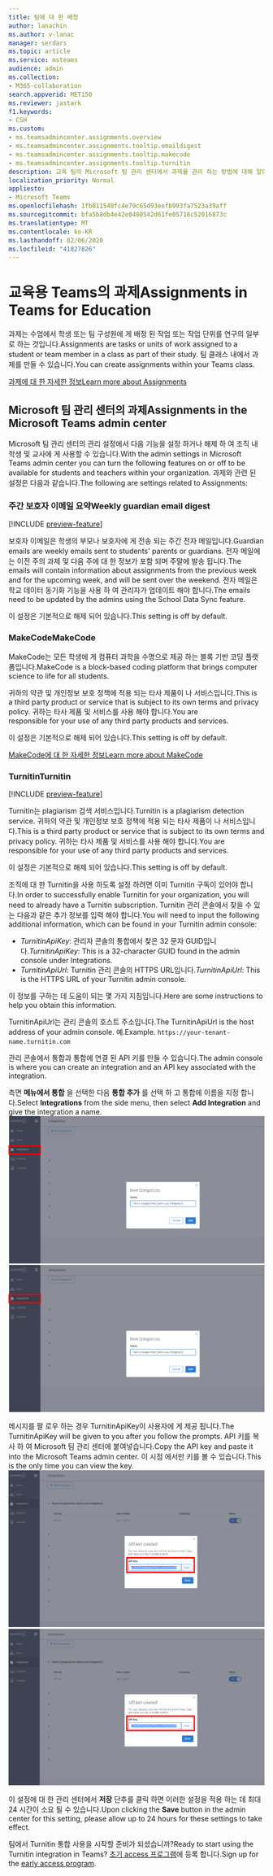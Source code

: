 ```yaml
---
title: 팀에 대 한 배정
author: lanachin
ms.author: v-lanac
manager: serdars
ms.topic: article
ms.service: msteams
audience: admin
ms.collection:
- M365-collaboration
search.appverid: MET150
ms.reviewer: jastark
f1.keywords:
- CSH
ms.custom:
- ms.teamsadmincenter.assignments.overview
- ms.teamsadmincenter.assignments.tooltip.emaildigest
- ms.teamsadmincenter.assignments.tooltip.makecode
- ms.teamsadmincenter.assignments.tooltip.turnitin
description: 교육 팀의 Microsoft 팀 관리 센터에서 과제를 관리 하는 방법에 대해 알아봅니다.
localization_priority: Normal
appliesto:
- Microsoft Teams
ms.openlocfilehash: 1fb811540fc4e79c65d93eefb993fa7523a39aff
ms.sourcegitcommit: bfa5b8db4e42e0480542d61fe05716c52016873c
ms.translationtype: MT
ms.contentlocale: ko-KR
ms.lasthandoff: 02/06/2020
ms.locfileid: "41827826"
---
```

# <a name="assignments-in-teams-for-education"></a><span data-ttu-id="07840-103">교육용 Teams의 과제</span><span class="sxs-lookup"><span data-stu-id="07840-103">Assignments in Teams for Education</span></span>

<span data-ttu-id="07840-104">과제는 수업에서 학생 또는 팀 구성원에 게 배정 된 작업 또는 작업 단위를 연구의 일부로 하는 것입니다.</span><span class="sxs-lookup"><span data-stu-id="07840-104">Assignments are tasks or units of work assigned to a student or team member in a class as part of their study.</span></span> <span data-ttu-id="07840-105">팀 클래스 내에서 과제를 만들 수 있습니다.</span><span class="sxs-lookup"><span data-stu-id="07840-105">You can create assignments within your Teams class.</span></span>

[<span data-ttu-id="07840-106">과제에 대 한 자세한 정보</span><span class="sxs-lookup"><span data-stu-id="07840-106">Learn more about Assignments</span></span>](https://support.office.com/article/microsoft-teams-5aa4431a-8a3c-4aa5-87a6-b6401abea114?ui=en-US&rs=en-IE&ad=IE#ID0EAABAAA=Assignments)

## <a name="assignments-in-the-microsoft-teams-admin-center"></a><span data-ttu-id="07840-107">Microsoft 팀 관리 센터의 과제</span><span class="sxs-lookup"><span data-stu-id="07840-107">Assignments in the Microsoft Teams admin center</span></span>

<span data-ttu-id="07840-108">Microsoft 팀 관리 센터의 관리 설정에서 다음 기능을 설정 하거나 해제 하 여 조직 내 학생 및 교사에 게 사용할 수 있습니다.</span><span class="sxs-lookup"><span data-stu-id="07840-108">With the admin settings in Microsoft Teams admin center you can turn the following features on or off to be available for students and teachers within your organization.</span></span> <span data-ttu-id="07840-109">과제와 관련 된 설정은 다음과 같습니다.</span><span class="sxs-lookup"><span data-stu-id="07840-109">The following are settings related to Assignments:</span></span>

<span data-ttu-id="07840-110"><a name="#bkemaildigest"> </a></span><span class="sxs-lookup"><span data-stu-id="07840-110"><a name="#bkemaildigest"> </a></span></span>
### <a name="weekly-guardian-email-digest"></a><span data-ttu-id="07840-111">주간 보호자 이메일 요약</span><span class="sxs-lookup"><span data-stu-id="07840-111">Weekly guardian email digest</span></span>
[!INCLUDE [preview-feature](../includes/preview-feature.md)]

<span data-ttu-id="07840-112">보호자 이메일은 학생의 부모나 보호자에 게 전송 되는 주간 전자 메일입니다.</span><span class="sxs-lookup"><span data-stu-id="07840-112">Guardian emails are weekly emails sent to students' parents or guardians.</span></span> <span data-ttu-id="07840-113">전자 메일에는 이전 주의 과제 및 다음 주에 대 한 정보가 포함 되며 주말에 발송 됩니다.</span><span class="sxs-lookup"><span data-stu-id="07840-113">The emails will contain information about assignments from the previous week and for the upcoming week, and will be sent over the weekend.</span></span> <span data-ttu-id="07840-114">전자 메일은 학교 데이터 동기화 기능을 사용 하 여 관리자가 업데이트 해야 합니다.</span><span class="sxs-lookup"><span data-stu-id="07840-114">The emails need to be updated by the admins using the School Data Sync feature.</span></span>

<span data-ttu-id="07840-115">이 설정은 기본적으로 해제 되어 있습니다.</span><span class="sxs-lookup"><span data-stu-id="07840-115">This setting is off by default.</span></span>

<span data-ttu-id="07840-116"><a name="bkmakecode"> </a></span><span class="sxs-lookup"><span data-stu-id="07840-116"><a name="bkmakecode"> </a></span></span>
### <a name="makecode"></a><span data-ttu-id="07840-117">MakeCode</span><span class="sxs-lookup"><span data-stu-id="07840-117">MakeCode</span></span>
<span data-ttu-id="07840-118">MakeCode는 모든 학생에 게 컴퓨터 과학을 수명으로 제공 하는 블록 기반 코딩 플랫폼입니다.</span><span class="sxs-lookup"><span data-stu-id="07840-118">MakeCode is a block-based coding platform that brings computer science to life for all students.</span></span> 

<span data-ttu-id="07840-119">귀하의 약관 및 개인정보 보호 정책에 적용 되는 타사 제품이 나 서비스입니다.</span><span class="sxs-lookup"><span data-stu-id="07840-119">This is a third party product or service that is subject to its own terms and privacy policy.</span></span> <span data-ttu-id="07840-120">귀하는 타사 제품 및 서비스를 사용 해야 합니다.</span><span class="sxs-lookup"><span data-stu-id="07840-120">You are responsible for your use of any third party products and services.</span></span>

<span data-ttu-id="07840-121">이 설정은 기본적으로 해제 되어 있습니다.</span><span class="sxs-lookup"><span data-stu-id="07840-121">This setting is off by default.</span></span>

[<span data-ttu-id="07840-122">MakeCode에 대 한 자세한 정보</span><span class="sxs-lookup"><span data-stu-id="07840-122">Learn more about MakeCode</span></span>](https://www.microsoft.com/makecode)

<span data-ttu-id="07840-123"><a name="#turnitin"> </a></span><span class="sxs-lookup"><span data-stu-id="07840-123"><a name="#turnitin"> </a></span></span>
### <a name="turnitin"></a><span data-ttu-id="07840-124">Turnitin</span><span class="sxs-lookup"><span data-stu-id="07840-124">Turnitin</span></span>
[!INCLUDE [preview-feature](../includes/preview-feature.md)]

<span data-ttu-id="07840-125">Turnitin는 plagiarism 검색 서비스입니다.</span><span class="sxs-lookup"><span data-stu-id="07840-125">Turnitin is a plagiarism detection service.</span></span> <span data-ttu-id="07840-126">귀하의 약관 및 개인정보 보호 정책에 적용 되는 타사 제품이 나 서비스입니다.</span><span class="sxs-lookup"><span data-stu-id="07840-126">This is a third party product or service that is subject to its own terms and privacy policy.</span></span> <span data-ttu-id="07840-127">귀하는 타사 제품 및 서비스를 사용 해야 합니다.</span><span class="sxs-lookup"><span data-stu-id="07840-127">You are responsible for your use of any third party products and services.</span></span>

<span data-ttu-id="07840-128">이 설정은 기본적으로 해제 되어 있습니다.</span><span class="sxs-lookup"><span data-stu-id="07840-128">This setting is off by default.</span></span>

<span data-ttu-id="07840-129">조직에 대 한 Turnitin을 사용 하도록 설정 하려면 이미 Turnitin 구독이 있어야 합니다.</span><span class="sxs-lookup"><span data-stu-id="07840-129">In order to successfully enable Turnitin for your organization, you will need to already have a Turnitin subscription.</span></span> <span data-ttu-id="07840-130">Turnitin 관리 콘솔에서 찾을 수 있는 다음과 같은 추가 정보를 입력 해야 합니다.</span><span class="sxs-lookup"><span data-stu-id="07840-130">You will need to input the following additional information, which can be found in your Turnitin admin console:</span></span>

  * <span data-ttu-id="07840-131">_TurnitinApiKey_: 관리자 콘솔의 통합에서 찾은 32 문자 GUID입니다.</span><span class="sxs-lookup"><span data-stu-id="07840-131">_TurnitinApiKey_: This is a 32-character GUID found in the admin console under Integrations.</span></span>
  * <span data-ttu-id="07840-132">_TurnitinApiUrl_: Turnitin 관리 콘솔의 HTTPS URL입니다.</span><span class="sxs-lookup"><span data-stu-id="07840-132">_TurnitinApiUrl_: This is the HTTPS URL of your Turnitin admin console.</span></span>

<span data-ttu-id="07840-133">이 정보를 구하는 데 도움이 되는 몇 가지 지침입니다.</span><span class="sxs-lookup"><span data-stu-id="07840-133">Here are some instructions to help you obtain this information.</span></span>

<span data-ttu-id="07840-134">TurnitinApiUrl는 관리 콘솔의 호스트 주소입니다.</span><span class="sxs-lookup"><span data-stu-id="07840-134">The TurnitinApiUrl is the host address of your admin console.</span></span>
<span data-ttu-id="07840-135">예.</span><span class="sxs-lookup"><span data-stu-id="07840-135">Example.</span></span> `https://your-tenant-name.turnitin.com`

<span data-ttu-id="07840-136">관리 콘솔에서 통합과 통합에 연결 된 API 키를 만들 수 있습니다.</span><span class="sxs-lookup"><span data-stu-id="07840-136">The admin console is where you can create an integration and an API key associated with the integration.</span></span>

<span data-ttu-id="07840-137">측면 **메뉴에서 통합** 을 선택한 다음 **통합 추가** 를 선택 하 고 통합에 이름을 지정 합니다.</span><span class="sxs-lookup"><span data-stu-id="07840-137">Select **Integrations** from the side menu, then select **Add Integration** and give the integration a name.</span></span>
<span data-ttu-id="07840-138">![새 통합 추가를 보여주는 스크린샷](./educationImages/Assignments_mopo_turnitin2.png)</span><span class="sxs-lookup"><span data-stu-id="07840-138">![Screen shot showing adding a new integration](./educationImages/Assignments_mopo_turnitin2.png)</span></span>

<span data-ttu-id="07840-139">메시지를 팔 로우 하는 경우 TurnitinApiKey이 사용자에 게 제공 됩니다.</span><span class="sxs-lookup"><span data-stu-id="07840-139">The TurnitinApiKey will be given to you after you follow the prompts.</span></span> <span data-ttu-id="07840-140">API 키를 복사 하 여 Microsoft 팀 관리 센터에 붙여넣습니다.</span><span class="sxs-lookup"><span data-stu-id="07840-140">Copy the API key and paste it into the Microsoft Teams admin center.</span></span>  <span data-ttu-id="07840-141">이 시점 에서만 키를 볼 수 있습니다.</span><span class="sxs-lookup"><span data-stu-id="07840-141">This is the only time you can view the key.</span></span>
<span data-ttu-id="07840-142">![API 키 복사를 보여 주는 스크린샷](./educationImages/Assignments_mopo_turnitin3.png)</span><span class="sxs-lookup"><span data-stu-id="07840-142">![Screen shot showing copying the API key](./educationImages/Assignments_mopo_turnitin3.png)</span></span>

<span data-ttu-id="07840-143">이 설정에 대 한 관리 센터에서 **저장** 단추를 클릭 하면 이러한 설정을 적용 하는 데 최대 24 시간이 소요 될 수 있습니다.</span><span class="sxs-lookup"><span data-stu-id="07840-143">Upon clicking the **Save** button in the admin center for this setting, please allow up to 24 hours for these settings to take effect.</span></span>

<span data-ttu-id="07840-144">팀에서 Turnitin 통합 사용을 시작할 준비가 되셨습니까?</span><span class="sxs-lookup"><span data-stu-id="07840-144">Ready to start using the Turnitin integration in Teams?</span></span> <span data-ttu-id="07840-145">[초기 access 프로그램](https://www.turnitin.com/products/feedback-studio/microsoft-teams-integration)에 등록 합니다.</span><span class="sxs-lookup"><span data-stu-id="07840-145">Sign up for the [early access program](https://www.turnitin.com/products/feedback-studio/microsoft-teams-integration).</span></span>

